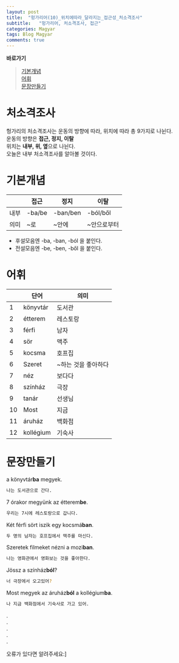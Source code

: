 ```yaml
---
layout: post
title:  "헝가리어(10)_위치에따라_달라지는_접근성_처소격조사"
subtitle:   "헝가리어, 처소격조사, 접근"
categories: Magyar
tags: Blog Magyar   
comments: true
---
```


**바로가기**                     
>[기본개념](#기본개념)         
>[어휘](#어휘)     
>[문장만들기](#문장만들기)      


# 처소격조사

헝가리의 처소격조사는 운동의 방향에 따라, 위치에 따라 총 9가지로 나뉜다.           
운동의 방향은 **접근, 정지, 이탈**          
위치는 **내부, 위, 옆**으로 나뉜다.        
오늘은 내부 처소격조사를 알아볼 것이다.         


# 기본개념

||**접근**|**정지**|**이탈**|              
| ------ | ------ | ------ | ------ |          
|내부|-ba/be|-ban/ben|-ból/ből|      
|의미|~로|~안에|~안으로부터|     
      
        
         
- 후설모음엔 -ba, -ban, -ból 을 붙인다.         
- 전설모음엔 -be, -ben, -ből 을 붙인다.       


# 어휘


|  | **단어** | **의미** |         
| ------ | ------ | ------ |     
|1|könyvtár|도서관|       
|2|étterem|레스토랑|          
|3|férfi|남자|          
|4|sör|맥주|        
|5|kocsma|호프집|        
|6|Szeret|~하는 것을 좋아하다|        
|7|néz|보다다|      
|8|színház|극장|         
|9|tanár|선생님|    
|10|Most|지금|       
|11|áruház|백화점|       
|12|kollégium|기숙사|     


# 문장만들기


a könyvtár**ba** megyek.     
~~~sh
나는 도서관으로 간다.     
~~~


7 órakor megyünk az étterem**be**.     
~~~sh
우리는 7시에 레스토랑으로 갑니다.     
~~~


Két férfi sört iszik egy kocsmá**ban**.     
~~~sh
두 명의 남자는 호프집에서 맥주를 마신다.     
~~~


Szeretek filmeket nézni a mozi**ban**.     
~~~sh
나는 영화관에서 영화보는 것을 좋아한다.     
~~~

Jössz a színház**ból**?    
~~~sh
너 극장에서 오고있어?     
~~~

Most megyek az áruház**ból** a kollégium**ba**.     
~~~sh
나 지금 백화점에서 기숙사로 가고 있어.     
~~~     
         
         
.         
.         
.         
.         
.         

오류가 있다면 알려주세요:]
